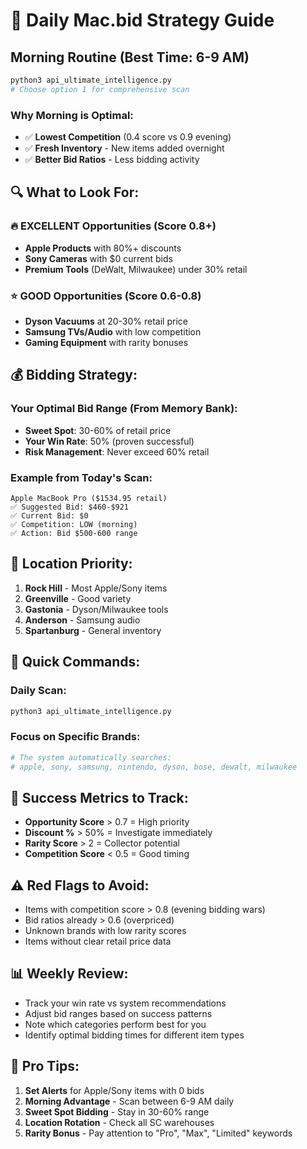 # 🎯 Daily Mac.bid Strategy Guide

## Morning Routine (Best Time: 6-9 AM)
```bash
python3 api_ultimate_intelligence.py
# Choose option 1 for comprehensive scan
```

### Why Morning is Optimal:
- ✅ **Lowest Competition** (0.4 score vs 0.9 evening)
- ✅ **Fresh Inventory** - New items added overnight
- ✅ **Better Bid Ratios** - Less bidding activity

## 🔍 What to Look For:

### 🔥 EXCELLENT Opportunities (Score 0.8+)
- **Apple Products** with 80%+ discounts
- **Sony Cameras** with $0 current bids
- **Premium Tools** (DeWalt, Milwaukee) under 30% retail

### ⭐ GOOD Opportunities (Score 0.6-0.8)
- **Dyson Vacuums** at 20-30% retail price
- **Samsung TVs/Audio** with low competition
- **Gaming Equipment** with rarity bonuses

## 💰 Bidding Strategy:

### Your Optimal Bid Range (From Memory Bank):
- **Sweet Spot**: 30-60% of retail price
- **Your Win Rate**: 50% (proven successful)
- **Risk Management**: Never exceed 60% retail

### Example from Today's Scan:
```
Apple MacBook Pro ($1534.95 retail)
✅ Suggested Bid: $460-$921
✅ Current Bid: $0
✅ Competition: LOW (morning)
✅ Action: Bid $500-600 range
```

## 🏢 Location Priority:
1. **Rock Hill** - Most Apple/Sony items
2. **Greenville** - Good variety
3. **Gastonia** - Dyson/Milwaukee tools
4. **Anderson** - Samsung audio
5. **Spartanburg** - General inventory

## 📱 Quick Commands:

### Daily Scan:
```bash
python3 api_ultimate_intelligence.py
```

### Focus on Specific Brands:
```bash
# The system automatically searches:
# apple, sony, samsung, nintendo, dyson, bose, dewalt, milwaukee
```

## 🎯 Success Metrics to Track:
- **Opportunity Score** > 0.7 = High priority
- **Discount %** > 50% = Investigate immediately  
- **Rarity Score** > 2 = Collector potential
- **Competition Score** < 0.5 = Good timing

## ⚠️ Red Flags to Avoid:
- Items with competition score > 0.8 (evening bidding wars)
- Bid ratios already > 0.6 (overpriced)
- Unknown brands with low rarity scores
- Items without clear retail price data

## 📊 Weekly Review:
- Track your win rate vs system recommendations
- Adjust bid ranges based on success patterns
- Note which categories perform best for you
- Identify optimal bidding times for different item types

## 🚀 Pro Tips:
1. **Set Alerts** for Apple/Sony items with 0 bids
2. **Morning Advantage** - Scan between 6-9 AM daily
3. **Sweet Spot Bidding** - Stay in 30-60% range
4. **Location Rotation** - Check all SC warehouses
5. **Rarity Bonus** - Pay attention to "Pro", "Max", "Limited" keywords 